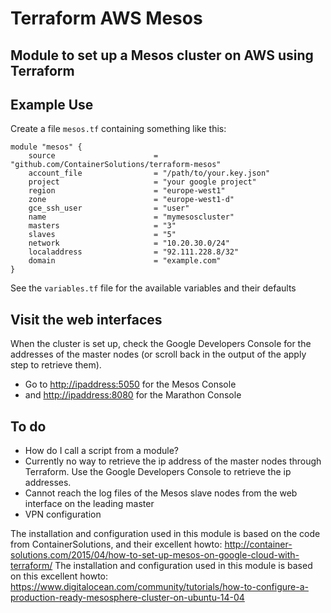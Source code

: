 # Terraform AWS Mesos

## Module to set up a Mesos cluster on AWS using Terraform

## Example Use

Create a file `mesos.tf` containing something like this:


    module "mesos" {
        source                      = "github.com/ContainerSolutions/terraform-mesos"
        account_file                = "/path/to/your.key.json"
        project                     = "your google project"
        region                      = "europe-west1"
        zone                        = "europe-west1-d"
        gce_ssh_user                = "user"
        name                        = "mymesoscluster"
        masters                     = "3"
        slaves                      = "5"
        network                     = "10.20.30.0/24"
        localaddress                = "92.111.228.8/32"
        domain                      = "example.com"
    }

See the `variables.tf` file for the available variables and their defaults

## Visit the web interfaces
When the cluster is set up, check the Google Developers Console for the addresses of the master nodes (or scroll back in the output of the apply step to retrieve them).
- Go to <http://ipaddress:5050> for the Mesos Console 
- and <http://ipaddress:8080> for the Marathon Console


## To do

- How do I call a script from a module?
- Currently no way to retrieve the ip address of the master nodes through Terraform. Use the Google Developers Console to retrieve the ip addresses. 
- Cannot reach the log files of the Mesos slave nodes from the web interface on the leading master
- VPN configuration


The installation and configuration used in this module is based on the code from ContainerSolutions, and their excellent howto: <http://container-solutions.com/2015/04/how-to-set-up-mesos-on-google-cloud-with-terraform/>
The installation and configuration used in this module is based on this excellent howto: <https://www.digitalocean.com/community/tutorials/how-to-configure-a-production-ready-mesosphere-cluster-on-ubuntu-14-04>

  
